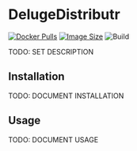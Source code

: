# DelugeDistributr
[![Docker Pulls](https://img.shields.io/docker/pulls/illallangi/delugedistributr.svg)](https://hub.docker.com/r/illallangi/delugedistributr)
[![Image Size](https://images.microbadger.com/badges/image/illallangi/delugedistributr.svg)](https://microbadger.com/images/illallangi/delugedistributr)
![Build](https://github.com/illallangi/DelugeDistributr/workflows/Build/badge.svg)

TODO: SET DESCRIPTION

## Installation

TODO: DOCUMENT INSTALLATION

## Usage

TODO: DOCUMENT USAGE
